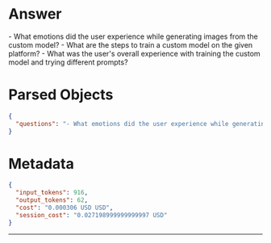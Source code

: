 # Answer

<questions>
- What emotions did the user experience while generating images from the custom model?
- What are the steps to train a custom model on the given platform?
- What was the user's overall experience with training the custom model and trying different prompts?
</questions>

# Parsed Objects

```json
{
  "questions": "- What emotions did the user experience while generating images from the custom model?\n- What are the steps to train a custom model on the given platform?\n- What was the user's overall experience with training the custom model and trying different prompts?"
}
```

# Metadata

```json
{
  "input_tokens": 916,
  "output_tokens": 62,
  "cost": "0.000306 USD USD",
  "session_cost": "0.027198999999999997 USD"
}
```

-----
